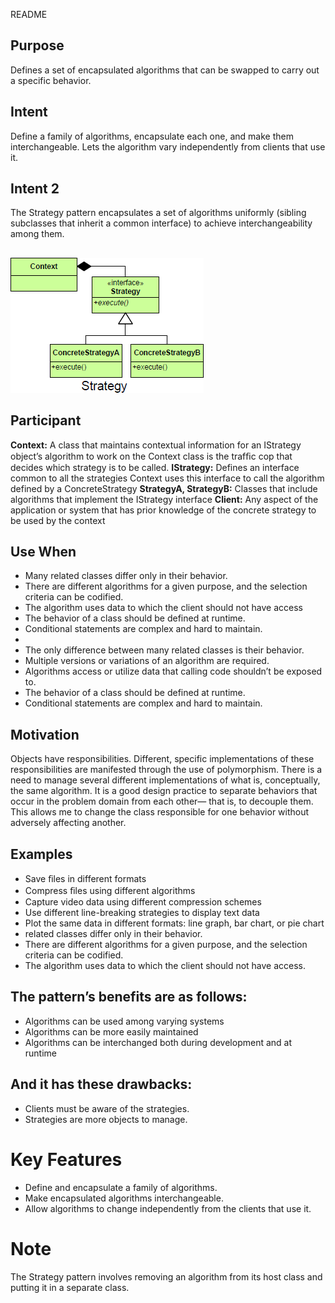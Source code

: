 README


## Purpose

Defines a set of encapsulated algorithms that can be swapped to carry out a specific behavior.

## Intent
Define a family of algorithms, encapsulate each one, and make them interchangeable. Lets the algorithm vary independently from clients that use it.

## Intent 2
The Strategy pattern encapsulates a set of algorithms uniformly (sibling subclasses that inherit a common interface) to achieve interchangeability among them.

##
![alt text](./Images/Strategy-1.md.png "Strategy")
##

## Participant
**Context:**	A class that maintains contextual information for an IStrategy object’s algorithm to work on the Context class is the trafﬁc cop that decides which strategy is to be called.
**IStrategy:** Defines an interface common to all the strategies Context uses this interface to call the algorithm defined by a ConcreteStrategy
**StrategyA, StrategyB:** Classes that include algorithms that implement the IStrategy interface
**Client:** Any aspect of the application or system that has prior knowledge of the concrete strategy to be used by the context

## Use When
+ Many related classes differ only in their behavior.
+ There are different algorithms for a given purpose, and the selection criteria can be codified.
+ The algorithm uses data to which the client should not have access
+ The behavior of a class should be defined at runtime.
+ Conditional statements are complex and hard to maintain.
+
+   The only difference between many related classes is their behavior.
+   Multiple versions or variations of an algorithm are required.
+   Algorithms access or utilize data that calling code shouldn’t be exposed to.
+   The behavior of a class should be defined at runtime.
+   Conditional statements are complex and hard to maintain.


## Motivation
Objects have responsibilities.
Different, specific implementations of these responsibilities are manifested through the use of polymorphism.
There is a need to manage several different implementations of what is, conceptually, the same algorithm.
It is a good design practice to separate behaviors that occur in the problem domain from each other— that is, to decouple them. This allows me to change the class responsible for one behavior without adversely affecting another.

## Examples
+ Save ﬁles in different formats
+ Compress ﬁles using different algorithms
+ Capture video data using different compression schemes
+ Use different line-breaking strategies to display text data
+ Plot the same data in different formats: line graph, bar chart, or pie chart
+ related classes differ only in their behavior.
+ There are different algorithms for a given purpose, and the selection criteria can be codified.
+ The algorithm uses data to which the client should not have access.


## The pattern’s benefits are as follows:
+ Algorithms can be used among varying systems
+ Algorithms can be more easily maintained
+ Algorithms can be interchanged both during development and at runtime
## And it has these drawbacks:
+ Clients must be aware of the strategies.
+ Strategies are more objects to manage.

# Key Features
+ Define and encapsulate a family of algorithms.
+ Make encapsulated algorithms interchangeable.
+ Allow algorithms to change independently from the clients that use it.

# Note
The Strategy pattern involves removing an algorithm from its host class and putting it in a separate class.

